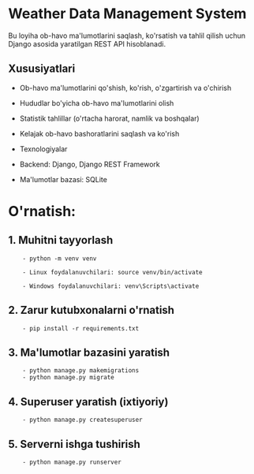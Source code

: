 # Weather Data Management System

Bu loyiha ob-havo ma'lumotlarini saqlash, ko'rsatish va tahlil qilish uchun Django asosida yaratilgan REST API hisoblanadi.

## Xususiyatlari

- Ob-havo ma'lumotlarini qo'shish, ko'rish, o'zgartirish va o'chirish

- Hududlar bo'yicha ob-havo ma'lumotlarini olish

- Statistik tahlillar (o'rtacha harorat, namlik va boshqalar)

- Kelajak ob-havo bashoratlarini saqlash va ko'rish

- Texnologiyalar

- Backend: Django, Django REST Framework

- Ma'lumotlar bazasi: SQLite 

 

# O'rnatish:

## 1. Muhitni tayyorlash

        - python -m venv venv 

        - Linux foydalanuvchilari: source venv/bin/activate  

        - Windows foydalanuvchilari: venv\Scripts\activate

## 2. Zarur kutubxonalarni o'rnatish

        - pip install -r requirements.txt

## 3. Ma'lumotlar bazasini yaratish

        - python manage.py makemigrations
        - python manage.py migrate

## 4. Superuser yaratish (ixtiyoriy)

        - python manage.py createsuperuser

## 5. Serverni ishga tushirish

        - python manage.py runserver


